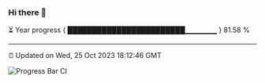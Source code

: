 ### Hi there 👋

⏳ Year progress { ████████████████████████▁▁▁▁▁▁ } 81.58 %

---

⏰ Updated on Wed, 25 Oct 2023 18:12:46 GMT

![Progress Bar CI](https://github.com/liununu/liununu/workflows/Progress%20Bar%20CI/badge.svg)
